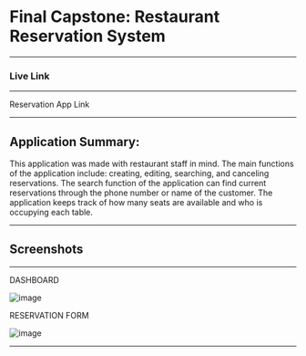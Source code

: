 # Final Capstone: Restaurant Reservation System
-----------------------------------------------------------------------------------------------
### Live Link 
-----------------------------------------------------------------------------------------------
Reservation App Link

-----------------------------------------------------------------------------------------------
## Application Summary:

This application was made with restaurant staff in mind. The main functions of the application include: creating, editing, searching, and canceling reservations. The search function of the application can find current reservations through the phone number or name of the customer. The application keeps track of how many seats are available and who is occupying each table. 


-----------------------------------------------------------------------------------------------
## Screenshots
-----------------------------------------------------------------------------------------------
DASHBOARD

![image](https://user-images.githubusercontent.com/72090865/116441764-5a70fb00-a817-11eb-9bde-d514169697a2.png)

RESERVATION FORM

![image](https://user-images.githubusercontent.com/72090865/116441692-47f6c180-a817-11eb-90bc-231fd3a45d22.png)



-----------------------------------------------------------------------------------------------------

